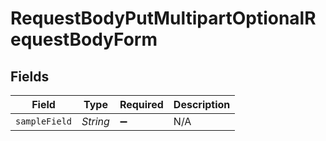# RequestBodyPutMultipartOptionalRequestBodyForm


## Fields

| Field              | Type               | Required           | Description        |
| ------------------ | ------------------ | ------------------ | ------------------ |
| `sampleField`      | *String*           | :heavy_minus_sign: | N/A                |